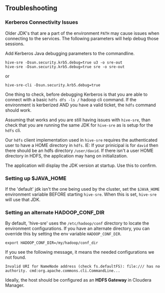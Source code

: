 ## Troubleshooting

### Kerberos Connectivity Issues

Older JDK's that are a part of the environment `PATH` may cause issues when connecting to the services.  The following parameters will help debug those sessions.

Add Kerberos Java debugging parameters to the commandline.

```
hive-sre -Dsun.security.krb5.debug=true u3 -o sre-out
hive-sre -Dsun.security.krb5.debug=true sre -o sre-out
```

or

```
hive-sre-cli -Dsun.security.krb5.debug=true
```

One thing to check, before debugging Kerberos is that you are able to connect with a basic `hdfs dfs -ls /` hadoop cli command.  If the environment is kerberized AND you have a valid ticket, the `hdfs` command should work.

Assuming that works and you are still having issues with `hive-sre`, than check that you are running the same JDK for `hive-sre` as is setup for the `hdfs` cli.

Our `hdfs` client implementation used in `hive-sre` requires the authenticated user to have a HOME directory in `hdfs`.  IE: If your prinicipal is for `david` then there should be an hdfs directory `/user/david`.  If there isn't a user HOME directory in HDFS, the application may hang on initialization.

The application will display the JDK version at startup.  Use this to confirm.

### Setting up $JAVA_HOME

If the 'default' jdk isn't the one being used by the cluster, set the `$JAVA_HOME` environment variable BEFORE starting `hive-sre`.  When this is set, `hive-sre` will use that JDK.

### Setting an alternate HADOOP_CONF_DIR

By default, 'hive-sre' uses the `/etc/hadoop/conf` directory to locate the environment configurations.  If you have an alternate directory, you can override this by setting the env variable `HADOOP_CONF_DIR`.

```
export HADOOP_CONF_DIR=/my/hadoop/conf_dir
```

If you see the following message, it means the needed configurations we not found.

```
Invalid URI for NameNode address (check fs.defaultFS): file:/// has no authority. cmd:org.apache.commons.cli.CommandLine...
```

Ideally, the host should be configured as an **HDFS Gateway** in Cloudera Manager.